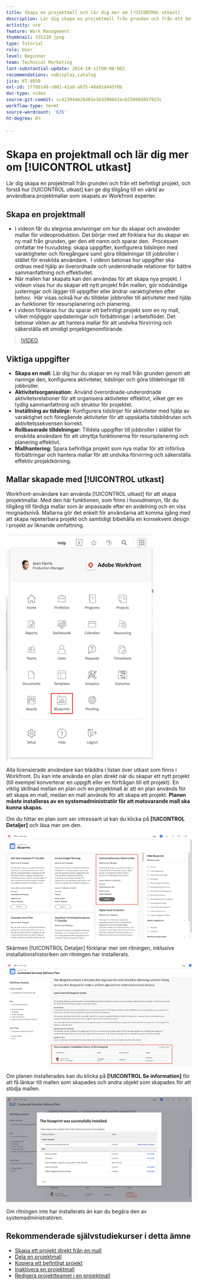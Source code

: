 ```yaml
---
title: Skapa en projektmall och lär dig mer om [!UICONTROL utkast]
description: Lär dig skapa en projektmall från grunden och från ett befintligt projekt, och förstå hur [!UICONTROL utkast] kan ge dig tillgång till en värld av användbara projektmallar som skapats av Workfront experter.
activity: use
feature: Work Management
thumbnail: 335210.jpeg
type: Tutorial
role: User
level: Beginner
team: Technical Marketing
last-substantial-update: 2024-10-11T00:00:00Z
recommendations: noDisplay,catalog
jira: KT-8950
exl-id: 1f706148-c001-42a8-a675-48e91d445f0b
doc-type: video
source-git-commit: cc423944628d01e16d390842ecb25696505f923c
workflow-type: tm+mt
source-wordcount: '635'
ht-degree: 0%

---
```


# Skapa en projektmall och lär dig mer om [!UICONTROL utkast]


Lär dig skapa en projektmall från grunden och från ett befintligt projekt, och förstå hur [!UICONTROL utkast] kan ge dig tillgång till en värld av användbara projektmallar som skapats av Workfront experter.

## Skapa en projektmall

* I videon får du stegvisa anvisningar om hur du skapar och använder mallar för videoproduktion. Det börjar med att förklara hur du skapar en ny mall från grunden, ger den ett namn och sparar den. &#x200B; Processen omfattar tre huvudsteg: skapa uppgifter, konfigurera tidslinjen med varaktigheter och föregångare samt göra tilldelningar till jobbroller i stället för enskilda användare. &#x200B; I videon betonas hur uppgifter ska ordnas med hjälp av överordnade och underordnade relationer för bättre sammanfattning och effektivitet. &#x200B;
* När mallen har skapats kan den användas för att skapa nya projekt. I videon visas hur du skapar ett nytt projekt från mallen, gör nödvändiga justeringar och lägger till uppgifter eller ändrar varaktigheten efter behov. &#x200B; Här visas också hur du tilldelar jobbroller till aktiviteter med hjälp av funktioner för resursplanering och planering. &#x200B;
* I videon förklaras hur du sparar ett befintligt projekt som en ny mall, vilket möjliggör uppdateringar och förbättringar i arbetsflödet. &#x200B; Det betonar vikten av att hantera mallar för att undvika förvirring och säkerställa ett smidigt projektgenomförande. &#x200B;

>[!VIDEO](https://video.tv.adobe.com/v/335210/?quality=12&learn=on&enablevpops=0)

## Viktiga uppgifter

* **Skapa en mall:** Lär dig hur du skapar en ny mall från grunden genom att namnge den, konfigurera aktiviteter, tidslinjer och göra tilldelningar till jobbroller. &#x200B;
* **Aktivitetsorganisation:** Använd överordnade-underordnade aktivitetsrelationer för att organisera aktiviteter effektivt, vilket ger en tydlig sammanfattning och struktur för projektet. &#x200B;
* **Inställning av tidslinje:** Konfigurera tidslinjer för aktiviteter med hjälp av varaktighet och föregående aktiviteter för att uppskatta tidsbildrutan och aktivitetssekvensen korrekt. &#x200B;
* **Rollbaserade tilldelningar:** Tilldela uppgifter till jobbroller i stället för enskilda användare för att utnyttja funktionerna för resursplanering och planering effektivt. &#x200B;
* **Mallhantering:** Spara befintliga projekt som nya mallar för att införliva förbättringar och hantera mallar för att undvika förvirring och säkerställa effektiv projektkörning. &#x200B;


## Mallar skapade med [!UICONTROL utkast]

Workfront-användare kan använda [!UICONTROL utkast] för att skapa projektmallar. Med den här funktionen, som finns i huvudmenyn, får du tillgång till färdiga mallar som är anpassade efter en avdelning och en viss mognadsnivå. Mallarna gör det enkelt för användarna att komma igång med att skapa repeterbara projekt och samtidigt bibehålla en konsekvent design i projekt av liknande omfattning.

![Utskrifter på huvudmenyn](assets/pt-blueprints-01.png)

Alla licensierade användare kan bläddra i listan över utkast som finns i Workfront. Du kan inte använda en plan direkt när du skapar ett nytt projekt (till exempel konverterar en uppgift eller en förfrågan till ett projekt). En viktig skillnad mellan en plan och en projektmall är att en plan används för att skapa en mall, medan en mall används för att skapa ett projekt. **Planen måste installeras av en systemadministratör för att motsvarande mall ska kunna skapas.**

Om du hittar en plan som ser intressant ut kan du klicka på **[!UICONTROL Detaljer]** och läsa mer om den.

![Lista över utkast](assets/pt-blueprints-02.png)

Skärmen [!UICONTROL Detaljer] förklarar mer om ritningen, inklusive installationshistoriken om ritningen har installerats.

![Information om användning av en plan](assets/pt-blueprints-03.png)

Om planen installerades kan du klicka på **[!UICONTROL Se information]** för att få länkar till mallen som skapades och andra objekt som skapades för att stödja mallen.

![Information om installation av en plan](assets/pt-blueprints-04.png)

Om ritningen inte har installerats än kan du begära den av systemadministratören.

## Rekommenderade självstudiekurser i detta ämne

* [Skapa ett projekt direkt från en mall](/help/manage-work/create-and-manage-project-templates/create-a-project-directly-from-a-template.md)
* [Dela en projektmall](/help/manage-work/create-and-manage-project-templates/share-a-project-template.md)
* [Kopiera ett befintligt projekt](/help/manage-work/manage-projects/copy-an-existing-project.md)
* [Inaktivera en projektmall](/help/manage-work/create-and-manage-project-templates/deactivate-a-project-template.md)
* [Redigera projektteamet i en projektmall](/help/manage-work/create-and-manage-project-templates/edit-the-project-team-in-a-project-template.md)
